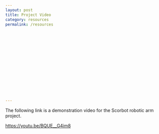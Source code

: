 ```yaml
---
layout: post
title: Project Video
category: resources
permalink: /resources
















---
```


The following link is a demonstration video for the Scorbot robotic arm project.

https://youtu.be/BQUE__G4im8
